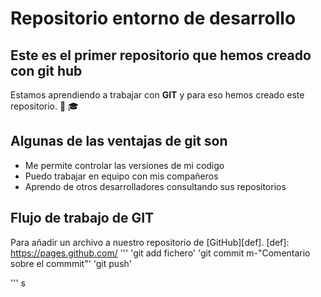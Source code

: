 # Repositorio entorno de desarrollo
## Este es el primer repositorio que hemos creado con git hub
Estamos aprendiendo a trabajar con **GIT** y para eso hemos creado este repositorio. :child: :mortar_board:
## Algunas de las ventajas de git son
+ Me permite controlar las versiones de mi codigo
+ Puedo trabajar en equipo con mis compañeros
+ Aprendo de otros desarrolladores consultando sus repositorios
## Flujo de trabajo de GIT
Para añadir un archivo a nuestro repositorio de [GitHub][def].
[def]: https://pages.github.com/
'''
'git add fichero'
'git commit m-"Comentario sobre el commmit"'
'git push'

'''
s